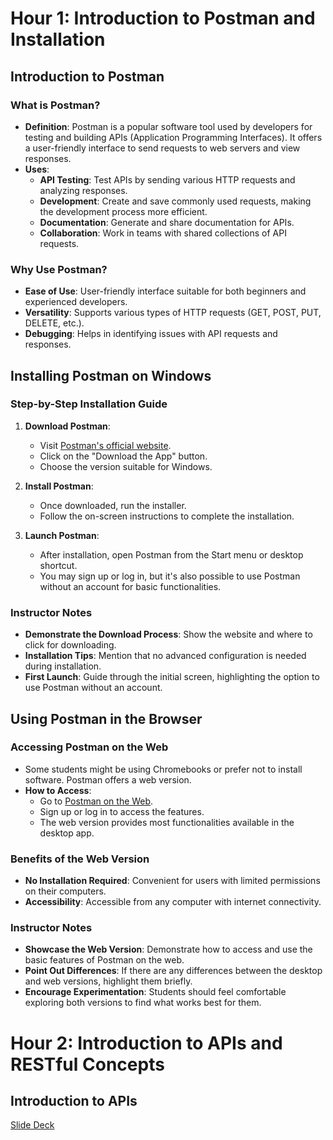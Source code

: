 <!--! Hour 1 -->

# Hour 1: Introduction to Postman and Installation

## Introduction to Postman

### What is Postman?

- **Definition**: Postman is a popular software tool used by developers for testing and building APIs (Application Programming Interfaces). It offers a user-friendly interface to send requests to web servers and view responses.
- **Uses**:
  - **API Testing**: Test APIs by sending various HTTP requests and analyzing responses.
  - **Development**: Create and save commonly used requests, making the development process more efficient.
  - **Documentation**: Generate and share documentation for APIs.
  - **Collaboration**: Work in teams with shared collections of API requests.

### Why Use Postman?

- **Ease of Use**: User-friendly interface suitable for both beginners and experienced developers.
- **Versatility**: Supports various types of HTTP requests (GET, POST, PUT, DELETE, etc.).
- **Debugging**: Helps in identifying issues with API requests and responses.

## Installing Postman on Windows

### Step-by-Step Installation Guide

1. **Download Postman**:

   - Visit [Postman's official website](https://www.postman.com/downloads/).
   - Click on the "Download the App" button.
   - Choose the version suitable for Windows.

2. **Install Postman**:

   - Once downloaded, run the installer.
   - Follow the on-screen instructions to complete the installation.

3. **Launch Postman**:
   - After installation, open Postman from the Start menu or desktop shortcut.
   - You may sign up or log in, but it's also possible to use Postman without an account for basic functionalities.

### Instructor Notes

- **Demonstrate the Download Process**: Show the website and where to click for downloading.
- **Installation Tips**: Mention that no advanced configuration is needed during installation.
- **First Launch**: Guide through the initial screen, highlighting the option to use Postman without an account.

## Using Postman in the Browser

### Accessing Postman on the Web

- Some students might be using Chromebooks or prefer not to install software. Postman offers a web version.
- **How to Access**:
  - Go to [Postman on the Web](https://go.postman.co/build).
  - Sign up or log in to access the features.
  - The web version provides most functionalities available in the desktop app.

### Benefits of the Web Version

- **No Installation Required**: Convenient for users with limited permissions on their computers.
- **Accessibility**: Accessible from any computer with internet connectivity.

### Instructor Notes

- **Showcase the Web Version**: Demonstrate how to access and use the basic features of Postman on the web.
- **Point Out Differences**: If there are any differences between the desktop and web versions, highlight them briefly.
- **Encourage Experimentation**: Students should feel comfortable exploring both versions to find what works best for them.

<!--! Hour 2  -->

# Hour 2: Introduction to APIs and RESTful Concepts

## Introduction to APIs

[Slide Deck](https://codex-demos.github.io/RESTful-slides/)
